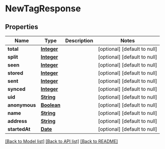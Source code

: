 # NewTagResponse
## Properties

Name | Type | Description | Notes
------------ | ------------- | ------------- | -------------
**total** | [**Integer**](integer.md) |  | [optional] [default to null]
**split** | [**Integer**](integer.md) |  | [optional] [default to null]
**seen** | [**Integer**](integer.md) |  | [optional] [default to null]
**stored** | [**Integer**](integer.md) |  | [optional] [default to null]
**sent** | [**Integer**](integer.md) |  | [optional] [default to null]
**synced** | [**Integer**](integer.md) |  | [optional] [default to null]
**uid** | [**String**](string.md) |  | [optional] [default to null]
**anonymous** | [**Boolean**](boolean.md) |  | [optional] [default to null]
**name** | [**String**](string.md) |  | [optional] [default to null]
**address** | [**String**](string.md) |  | [optional] [default to null]
**startedAt** | [**Date**](DateTime.md) |  | [optional] [default to null]

[[Back to Model list]](../README.md#documentation-for-models) [[Back to API list]](../README.md#documentation-for-api-endpoints) [[Back to README]](../README.md)

